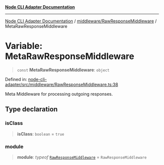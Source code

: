 [**Node CLI Adapter Documentation**](../../../README.md)

***

[Node CLI Adapter Documentation](../../../README.md) / [middleware/RawResponseMiddleware](../README.md) / MetaRawResponseMiddleware

# Variable: MetaRawResponseMiddleware

> `const` **MetaRawResponseMiddleware**: `object`

Defined in: [node-cli-adapter/src/middleware/RawResponseMiddleware.ts:38](https://github.com/stonemjs/node-cli-adapter/blob/942602ba5f120245f6f1f4ea802cbd5e86b9d774/src/middleware/RawResponseMiddleware.ts#L38)

Meta Middleware for processing outgoing responses.

## Type declaration

### isClass

> **isClass**: `boolean` = `true`

### module

> **module**: *typeof* [`RawResponseMiddleware`](../classes/RawResponseMiddleware.md) = `RawResponseMiddleware`
